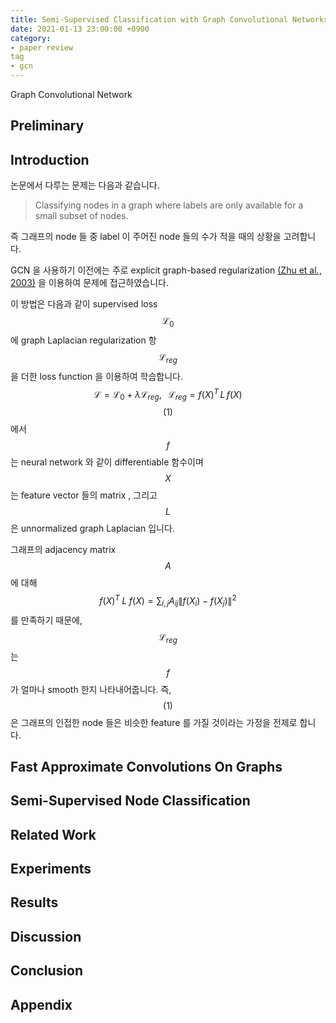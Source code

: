 ```yaml
---
title: Semi-Supervised Classification with Graph Convolutional Networks
date: 2021-01-13 23:00:00 +0900
category: 
- paper review
tag
- gcn
---
```


Graph Convolutional Network



## Preliminary





## Introduction



논문에서 다루는 문제는 다음과 같습니다.

> Classifying nodes in a graph where labels are only available for a small subset of nodes.

즉 그래프의 node 들 중 label 이 주어진 node 들의 수가 적을 때의 상황을 고려합니다.

GCN 을 사용하기 이전에는 주로 explicit graph-based regularization [(Zhu et al., 2003)](https://www.aaai.org/Papers/ICML/2003/ICML03-118.pdf) 을 이용하여 문제에 접근하였습니다. 

이 방법은 다음과 같이 supervised loss $$\mathcal{L}_0$$ 에 graph Laplacian regularization 항 $$\mathcal{L}_{reg}$$ 을 더한 loss function 을 이용하여 학습합니다.
$$
\mathcal{L} = \mathcal{L}_0 + \lambda\mathcal{L}_{reg},\;\;\; \mathcal{L}_{reg} = f(X)^T\,L\,f(X)
\tag{1}
$$
$$(1)$$ 에서 $$f$$ 는 neural network 와 같이 differentiable 함수이며 $$X$$ 는 feature vector 들의 matrix , 그리고 $$L$$ 은 unnormalized graph Laplacian 입니다.



그래프의 adjacency matrix $$A$$ 에 대해 $$ f(X)^T\;L\;f(X) = \sum_{i,j} A_{ij} \|f(X_i)-f(X_j)\|^2$$ 를 만족하기 때문에, $$\mathcal{L}_{reg}$$ 는 $$f$$ 가 얼마나 smooth 한지 나타내어줍니다. 즉, $$(1)$$ 은 그래프의 인접한 node 들은 비슷한 feature 를 가질 것이라는 가정을 전제로 합니다. 











## Fast Approximate Convolutions On Graphs









## Semi-Supervised Node Classification









## Related Work







## Experiments







## Results









## Discussion









## Conclusion









## Appendix







